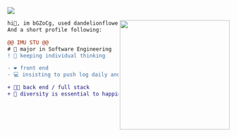 <!------Profile------>
<!--author:bGZoCg---->
<!--update:210603---->

<!--Write about coding-->
<!--Note About coding-->
<!--Share about coding-->
<!--Talk about coding-->
<!--Communicate about coding-->
<!--Comment about coding-->
<!--Ask about coding-->
<!--Answer about coding-->
<!--from:github repo cnblogs-hardening-->

<!--refer to the github profile: https://github.com/manolia-->


![](https://komarev.com/ghpvc/?username=bGZoCg)

<img align="right" height="249" src="https://media.giphy.com/media/MeJgB3yMMwIaHmKD4z/giphy.gif"/>

```diff
hi👋, im bGZoCg, used dandelionflowers / dandelionfs before.
And a short profile following:

@@ IMU STU @@
# 📖 major in Software Engineering
! 🤔 keeping individual thinking

- ❤️ front end
- 💻 insisting to push log daily and coding  

+ 👨‍💻 back end / full stack
+ 🎯 diversity is essential to happiness
```
